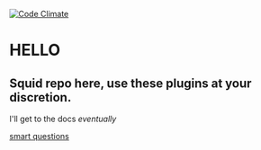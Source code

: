 [![Code Climate](https://codeclimate.com/github/tekulvw/Squid-Plugins/badges/gpa.svg)](https://codeclimate.com/github/tekulvw/Squid-Plugins)
# HELLO 
Squid repo here, use these plugins at your discretion.
----
I'll get to the docs *eventually*


[smart questions](http://www.catb.org/esr/faqs/smart-questions.html)